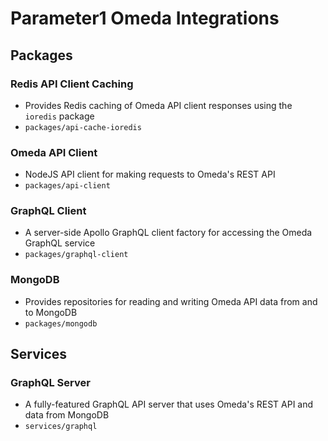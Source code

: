 # Parameter1 Omeda Integrations

## Packages

### Redis API Client Caching
- Provides Redis caching of Omeda API client responses using the `ioredis` package
- `packages/api-cache-ioredis`

### Omeda API Client
- NodeJS API client for making requests to Omeda's REST API
- `packages/api-client`

### GraphQL Client
- A server-side Apollo GraphQL client factory for accessing the Omeda GraphQL service
- `packages/graphql-client`

### MongoDB
- Provides repositories for reading and writing Omeda API data from and to MongoDB
- `packages/mongodb`

## Services

### GraphQL Server
- A fully-featured GraphQL API server that uses Omeda's REST API and data from MongoDB
- `services/graphql`

